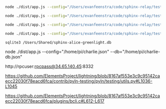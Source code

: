 

```sh

node ./dist/app.js --config="/Users/evanfeenstra/code/sphinx-relay/testing/greenlight/alice.json" --db="/Users/evanfeenstra/code/sphinx-relay/testing/greenlight/alice-db.json"

node ./dist/app.js --config="/Users/evanfeenstra/code/sphinx-relay/testing/greenlight/bob.json" --db="/Users/evanfeenstra/code/sphinx-relay/testing/greenlight/bob-db.json"

node ./dist/app.js --config="/Users/evanfeenstra/code/sphinx-relay/testing/greenlight/charlie.json" --db="/Users/evanfeenstra/code/sphinx-relay/testing/greenlight/charlie-db.json"

node ./dist/app.js --config="/Users/evanfeenstra/code/sphinx-relay/testing/greenlight/orange.json" --db="/Users/evanfeenstra/code/sphinx-relay/testing/greenlight/orange-db.json"

sqlite3 /Users/Shared/sphinx-alice-greenlight.db

```


node ./dist/app.js --config="/home/pi/charlie.json" --db="/home/pi/charlie-db.json"



http://rpcuser:rpcpass@34.65.140.45:8332

https://github.com/ElementsProject/lightning/blob/8167af553e3c9c95142caecc22030f78eacd6fca/contrib/pyln-testing/pyln/testing/utils.py#L1036-L1045

https://github.com/ElementsProject/lightning/blob/8167af553e3c9c95142caecc22030f78eacd6fca/plugins/bcli.c#L612-L617


